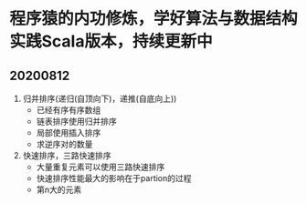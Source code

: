 # 程序猿的内功修炼，学好算法与数据结构实践Scala版本，持续更新中

##  20200812 
1. 归并排序(递归(自顶向下)，递推(自底向上))
   - 已经有序有序数组
   - 链表排序使用归并排序
   - 局部使用插入排序
   - 求逆序对的数量
2. 快速排序，三路快速排序
   - 大量重复元素可以使用三路快速排序
   - 快速排序性能最大的影响在于partion的过程
   - 第n大的元素
  
